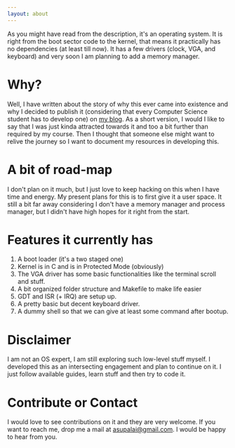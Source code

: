 ```yaml
---
layout: about
---
```


As you might have read from the description, it's an operating system. It is right from the boot sector code to the kernel, that means it practically has no dependencies (at least till now). It has a few drivers (clock, VGA, and keyboard) and very soon I am planning to add a memory manager.

# Why?
Well, I have written about the story of why this ever came into existence and why I decided to publish it (considering that every Computer Science student has to develop one) on [my blog](http://blog.asutoshpalai.in/2016/05/my-journey-in-land-of-operating-systems.html). As a short version, I would I like to say that I was just kinda attracted towards it and too a bit further than required by my course. Then I thought that someone else might want to relive the journey so I want to document my resources in developing this.

# A bit of road-map
I don't plan on it much, but I just love to keep hacking on this when I have time and energy. My present plans for this is to first give it a user space. It still a bit far away considering I don't have a memory manager and process manager, but I didn't have high hopes for it right from the start. 

# Features it currently has
1. A boot loader (it's a two staged one)
2. Kernel is in C and is in Protected Mode (obviously)
3. The VGA driver has some basic functionalities like the terminal scroll and stuff.
4. A bit organized folder structure and Makefile to make life easier
5. GDT and ISR (+ IRQ) are setup up.
6. A pretty basic but decent keyboard driver.
7. A dummy shell so that we can give at least some command after bootup.

# Disclaimer
I am not an OS expert, I am still exploring such low-level stuff myself. I developed this as an intersecting engagement and plan to continue on it. I just follow available guides, learn stuff and then try to code it. 

# Contribute or Contact
I would love to see contributions on it and they are very welcome.
If you want to reach me, drop me a mail at [asupalai@gmail.com](mailto:asupalai@gmail.com). I would be happy to hear from you.
